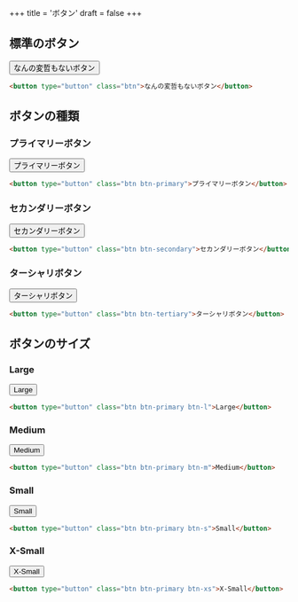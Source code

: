 +++
title = 'ボタン'
draft = false
+++

## 標準のボタン

<button type="button" class="btn">なんの変哲もないボタン</button>

```html
<button type="button" class="btn">なんの変哲もないボタン</button>
```

## ボタンの種類

### プライマリーボタン

<button type="button" class="btn btn-primary">プライマリーボタン</button>

```html
<button type="button" class="btn btn-primary">プライマリーボタン</button>
```

### セカンダリーボタン

<button type="button" class="btn btn-secondary">セカンダリーボタン</button>

```html
<button type="button" class="btn btn-secondary">セカンダリーボタン</button>
```

### ターシャリボタン

<button type="button" class="btn btn-tertiary">ターシャリボタン</button>

```html
<button type="button" class="btn btn-tertiary">ターシャリボタン</button>
```

## ボタンのサイズ

### Large

<button type="button" class="btn btn-primary btn-l">Large</button>

```html
<button type="button" class="btn btn-primary btn-l">Large</button>
```

### Medium

<button type="button" class="btn btn-primary btn-m">Medium</button>

```html
<button type="button" class="btn btn-primary btn-m">Medium</button>
```

### Small

<button type="button" class="btn btn-primary btn-s">Small</button>

```html
<button type="button" class="btn btn-primary btn-s">Small</button>
```

### X-Small

<button type="button" class="btn btn-primary btn-xs">X-Small</button>

```html
<button type="button" class="btn btn-primary btn-xs">X-Small</button>
```
